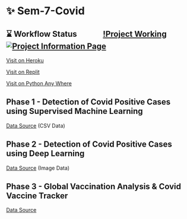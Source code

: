 # ✨ Sem-7-Covid 

## ⌛ Workflow Status <img src="https://raw.githubusercontent.com/Atharv-Chaudhari/Project-Covid-Cache/main/arrow.gif" width="60" height="15" /> [!Project Working](https://github.com/Atharv-Chaudhari/Sem-7-Covid/actions/workflows/django.yml/badge.svg)[![Project Information Page](https://github.com/Atharv-Chaudhari/Project-Covid/actions/workflows/pages/pages-build-deployment/badge.svg)](https://github.com/Atharv-Chaudhari/Project-Covid/actions/workflows/pages/pages-build-deployment)

[Visit on Heroku](https://covid-infy-soars.herokuapp.com/)

[Visit on Replit](https://infysoars-project-covid.infysoars.repl.co/)

[Visit on Python Any Where](https://infysoars.pythonanywhere.com)

## Phase 1 - Detection of Covid Positive Cases using Supervised Machine Learning 

[Data Source](https://data.gov.il/dataset/covid-19/resource/d337959a-020a-4ed3-84f7-fca182292308) (CSV Data)

## Phase 2 - Detection of Covid Positive Cases using Deep Learning 

[Data Source](https://www.kaggle.com/tawsifurrahman/covid19-radiography-database) (Image Data)

## Phase 3 - Global Vaccination Analysis & Covid Vaccine Tracker  

[Data Source](https://github.com/BloombergGraphics/covid-vaccine-tracker-data)
